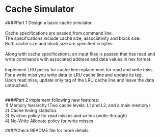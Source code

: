 # Cache Simulator
####Part 1
Design a basic cache simulator. <br><br>
Cache specifications are passed from command line. <br>
The specifications include cache size, associativity and block size. <br>
Both cache size and block size are specified in bytes. <br><br>
Along with cache specifications, an input files is passed that has read and write commands with associated address and data values in hex format. <br><br>
Implement LRU policy for cache line replacement for read and write
miss. <br>
For a write miss you write data to LRU cache line and update its tag. <br>
Upon read miss, update only tag of the LRU cache line and leave the data untouched. <br><br>

####Part 2
Implement following new features:
<br>    1) Memory hierarchy (Two cache levels: L1 and L2, and a main memory)
<br>    2) Cache timing statistics 
<br>    3) Eviction policy for read misses and writes (write-through)
<br>    4) No-Write Allocate policy for write misses

####Check README file for more details.
